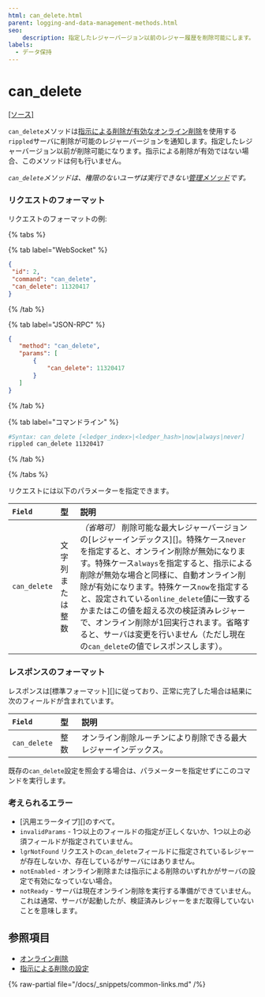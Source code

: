 ```yaml
---
html: can_delete.html
parent: logging-and-data-management-methods.html
seo:
    description: 指定したレジャーバージョン以前のレジャー履歴を削除可能にします。
labels:
  - データ保持
---
```

# can_delete
[[ソース]](https://github.com/XRPLF/rippled/blob/master/src/ripple/rpc/handlers/CanDelete.cpp "Source")

`can_delete`メソッドは[指示による削除が有効なオンライン削除](../../../../infrastructure/configuration/data-retention/online-deletion.md#指示による削除)を使用する`rippled`サーバに削除が可能のレジャーバージョンを通知します。指定したレジャーバージョン以前が削除可能になります。指示による削除が有効ではない場合、このメソッドは何も行いません。

_`can_delete`メソッドは、権限のないユーザは実行できない[管理メソッド](../index.md)です。_

### リクエストのフォーマット

リクエストのフォーマットの例:

{% tabs %}

{% tab label="WebSocket" %}
```json
{
 "id": 2,
 "command": "can_delete",
 "can_delete": 11320417
}
```
{% /tab %}

{% tab label="JSON-RPC" %}
```json
{
   "method": "can_delete",
   "params": [
       {
           "can_delete": 11320417
       }
   ]
}
```
{% /tab %}

{% tab label="コマンドライン" %}
```sh
#Syntax: can_delete [<ledger_index>|<ledger_hash>|now|always|never]
rippled can_delete 11320417
```
{% /tab %}

{% /tabs %}

リクエストには以下のパラメーターを指定できます。

| `Field`      | 型              | 説明                               |
|:-------------|:------------------|:------------------------------------------|
| `can_delete` | 文字列 または整数 | _（省略可）_ 削除可能な最大レジャーバージョンの[レジャーインデックス][]。特殊ケース`never`を指定すると、オンライン削除が無効になります。特殊ケース`always`を指定すると、指示による削除が無効な場合と同様に、自動オンライン削除が有効になります。特殊ケース`now`を指定すると、設定されている`online_delete`値に一致するかまたはこの値を超える次の検証済みレジャーで、オンライン削除が1回実行されます。省略すると、サーバは変更を行いません（ただし現在の`can_delete`の値でレスポンスします）。 |

### レスポンスのフォーマット

レスポンスは[標準フォーマット][]に従っており、正常に完了した場合は結果に次のフィールドが含まれています。

| `Field`      | 型    | 説明                                         |
|:-------------|:--------|:----------------------------------------------------|
| `can_delete` | 整数 | オンライン削除ルーチンにより削除できる最大レジャーインデックス。 |

既存の`can_delete`設定を照会する場合は、パラメーターを指定せずにこのコマンドを実行します。

### 考えられるエラー

- [汎用エラータイプ][]のすべて。
- `invalidParams` - 1つ以上のフィールドの指定が正しくないか、1つ以上の必須フィールドが指定されていません。
- `lgrNotFound` リクエストの`can_delete`フィールドに指定されているレジャーが存在しないか、存在しているがサーバにはありません。
- `notEnabled` - オンライン削除または指示による削除のいずれかがサーバの設定で有効になっていない場合。
- `notReady` - サーバは現在オンライン削除を実行する準備ができていません。これは通常、サーバが起動したが、検証済みレジャーをまだ取得していないことを意味します。

## 参照項目

- [オンライン削除](../../../../infrastructure/configuration/data-retention/online-deletion.md)
- [指示による削除の設定](../../../../infrastructure/configuration/data-retention/configure-advisory-deletion.md)

{% raw-partial file="/docs/_snippets/common-links.md" /%}
